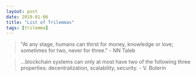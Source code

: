 ```yaml
---
layout: post
date: 2019-01-06
title: "List of Trilemmas"
tags: [trilemma]
---
```


> "At any stage, humans can thirst for money, knowledge or love; sometimes for two, never for three." - NN Taleb

> ...blockchain systems can only at most have two of the following three properties: decentralization, scalability, security. - V. Buterin
